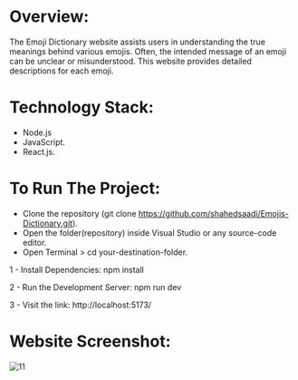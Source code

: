 # Overview:

The Emoji Dictionary website assists users in understanding the true meanings behind various emojis. Often, the intended message of an emoji can be unclear or misunderstood. This website provides detailed descriptions for each emoji.

# Technology Stack:
- Node.js
- JavaScript.
- React.js.

# To Run The Project:
- Clone the repository (git clone https://github.com/shahedsaadi/Emojis-Dictionary.git).
- Open the folder(repository) inside Visual Studio or any source-code editor.
- Open Terminal > cd your-destination-folder.
 
1 - Install Dependencies: npm install
  
2 - Run the Development Server: npm run dev

3 - Visit the link: http://localhost:5173/

# Website Screenshot:

![11](https://github.com/shahedsaadi/Emojis-Dictionary/assets/108287237/880f7b5a-5f85-4f50-b330-4f1a06ed4828)
